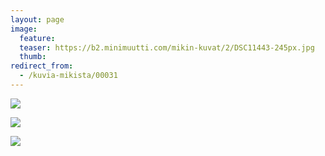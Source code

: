 ```yaml
---
layout: page
image:
  feature:
  teaser: https://b2.minimuutti.com/mikin-kuvat/2/DSC11443-245px.jpg
  thumb:
redirect_from:
  - /kuvia-mikista/00031
---
```


![](https://b2.minimuutti.com/mikin-kuvat/2/DSC11356-800px.jpg)

![](https://b2.minimuutti.com/mikin-kuvat/2/DSC11424-800px.jpg)

![](https://b2.minimuutti.com/mikin-kuvat/2/DSC11443-800px.jpg)
